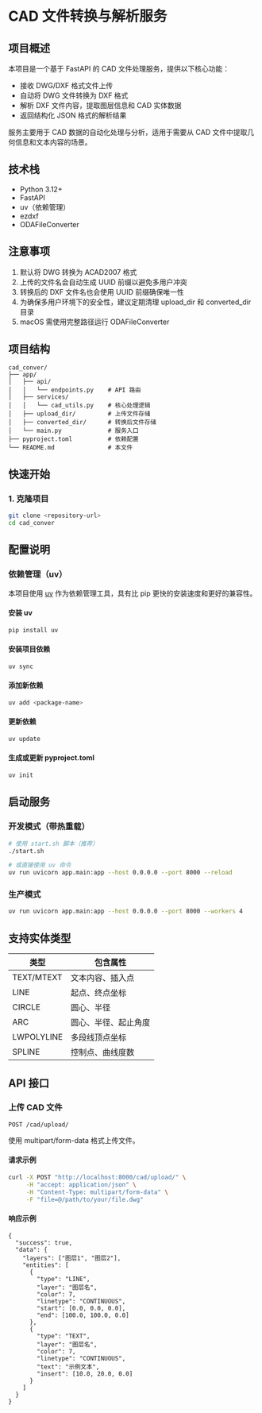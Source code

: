 # CAD 文件转换与解析服务

## 项目概述

本项目是一个基于 FastAPI 的 CAD 文件处理服务，提供以下核心功能：
- 接收 DWG/DXF 格式文件上传
- 自动将 DWG 文件转换为 DXF 格式
- 解析 DXF 文件内容，提取图层信息和 CAD 实体数据
- 返回结构化 JSON 格式的解析结果

服务主要用于 CAD 数据的自动化处理与分析，适用于需要从 CAD 文件中提取几何信息和文本内容的场景。

## 技术栈
- Python 3.12+
- FastAPI
- uv（依赖管理）
- ezdxf
- ODAFileConverter

## 注意事项
1. 默认将 DWG 转换为 ACAD2007 格式
2. 上传的文件名会自动生成 UUID 前缀以避免多用户冲突
3. 转换后的 DXF 文件名也会使用 UUID 前缀确保唯一性
4. 为确保多用户环境下的安全性，建议定期清理 upload_dir 和 converted_dir 目录
5. macOS 需使用完整路径运行 ODAFileConverter
## 项目结构
```
cad_conver/
├── app/
│   ├── api/
│   │   └── endpoints.py    # API 路由
│   ├── services/
│   │   └── cad_utils.py    # 核心处理逻辑
│   ├── upload_dir/         # 上传文件存储
│   ├── converted_dir/      # 转换后文件存储
│   └── main.py             # 服务入口
├── pyproject.toml          # 依赖配置
└── README.md               # 本文件
```

## 快速开始

### 1. 克隆项目
```bash
git clone <repository-url>
cd cad_conver
```

## 配置说明

### 依赖管理（uv）

本项目使用 [uv](https://docs.astral.sh/uv/) 作为依赖管理工具，具有比 pip 更快的安装速度和更好的兼容性。

#### 安装 uv
```bash
pip install uv
```

#### 安装项目依赖
```bash
uv sync
```

#### 添加新依赖
```bash
uv add <package-name>
```

#### 更新依赖
```bash
uv update
```

#### 生成或更新 pyproject.toml
```bash
uv init
```
## 启动服务

### 开发模式（带热重载）
```bash
# 使用 start.sh 脚本（推荐）
./start.sh

# 或直接使用 uv 命令
uv run uvicorn app.main:app --host 0.0.0.0 --port 8000 --reload
```

### 生产模式
```bash
uv run uvicorn app.main:app --host 0.0.0.0 --port 8000 --workers 4
```
## 支持实体类型
| 类型           | 包含属性                     |
|----------------|------------------------------|
| TEXT/MTEXT     | 文本内容、插入点             |
| LINE           | 起点、终点坐标               |
| CIRCLE         | 圆心、半径                   |
| ARC            | 圆心、半径、起止角度         |
| LWPOLYLINE     | 多段线顶点坐标               |
| SPLINE         | 控制点、曲线度数             |
## API 接口

### 上传 CAD 文件

```
POST /cad/upload/
```

使用 multipart/form-data 格式上传文件。

#### 请求示例

```bash
curl -X POST "http://localhost:8000/cad/upload/" \
     -H "accept: application/json" \
     -H "Content-Type: multipart/form-data" \
     -F "file=@/path/to/your/file.dwg"
```

#### 响应示例

```
{
  "success": true,
  "data": {
    "layers": ["图层1", "图层2"],
    "entities": [
      {
        "type": "LINE",
        "layer": "图层名",
        "color": 7,
        "linetype": "CONTINUOUS",
        "start": [0.0, 0.0, 0.0],
        "end": [100.0, 100.0, 0.0]
      },
      {
        "type": "TEXT",
        "layer": "图层名",
        "color": 7,
        "linetype": "CONTINUOUS",
        "text": "示例文本",
        "insert": [10.0, 20.0, 0.0]
      }
    ]
  }
}